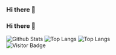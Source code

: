 ### Hi there 👋

### Hi there 👋

![Github Stats](https://github-readme-stats.vercel.app/api?username=magorors&include_all_commits=true&count_private=true&show_icons=true&line_height=20&title_color=FFFFFF&icon_color=FFFFFF&text_color=FFFFFF&bg_color=0D1117)
![Top Langs](https://github-readme-stats.vercel.app/api/top-langs/?username=magorors&hide=TeX&layout=compact&bg_color=0D1117&text_color=FFFFFF)
![Top Langs](https://github-readme-stats.vercel.app/api/top-langs/?username=magorors&hide=TeX&layout=compact&bg_color=0D1117&text_color=FFFFFF&title_color=FFFFFF)
<br>
![Visitor Badge](https://visitor-badge.laobi.icu/badge?page_id=magorors.magorors)

<!--
**magorors/magorors** is a ✨ _special_ ✨ repository because its `README.md` (this file) appears on your GitHub profile.

Here are some ideas to get you started:

- 🔭 I’m currently working on ...
- 🌱 I’m currently learning ...
- 👯 I’m looking to collaborate on ...
- 🤔 I’m looking for help with ...
- 💬 Ask me about ...
- 📫 How to reach me: ...
- 😄 Pronouns: ...
- ⚡ Fun fact: ...
-->
